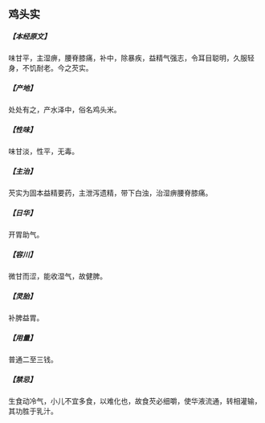 ## 鸡头实

##### 【本经原文】
味甘平，主湿痹，腰脊膝痛，补中，除暴疾，益精气强志，令耳目聪明，久服轻身，不饥耐老。今之芡实。
##### 【产地】
处处有之，产水泽中，俗名鸡头米。
##### 【性味】
味甘淡，性平，无毒。
##### 【主治】
芡实为固本益精要药，主泄泻遗精，带下白浊，治湿痹腰脊膝痛。
##### 【日华】
开胃助气。
##### 【容川】
微甘而涩，能收湿气，故健脾。
##### 【灵胎】
补脾益胃。
##### 【用量】
普通二至三钱。
##### 【禁忌】
生食动冷气，小儿不宜多食，以难化也，故食芡必细嚼，使华液流通，转相灌输，其功胜于乳汁。